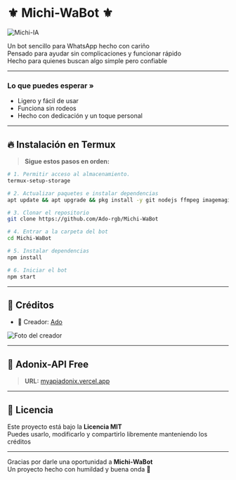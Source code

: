 # ⚜️ Michi-WaBot ⚜️
![Michi-IA](https://files.catbox.moe/8zf4yo.png)

Un bot sencillo para WhatsApp hecho con cariño  
Pensado para ayudar sin complicaciones y funcionar rápido  
Hecho para quienes buscan algo simple pero confiable  

---

### Lo que puedes esperar »
- Ligero y fácil de usar  
- Funciona sin rodeos  
- Hecho con dedicación y un toque personal
___

## 🔥 Instalación en Termux

> **Sigue estos pasos en orden:**

```bash
# 1. Permitir acceso al almacenamiento.
termux-setup-storage

# 2. Actualizar paquetes e instalar dependencias
apt update && apt upgrade && pkg install -y git nodejs ffmpeg imagemagick

# 3. Clonar el repositorio
git clone https://github.com/Ado-rgb/Michi-WaBot

# 4. Entrar a la carpeta del bot
cd Michi-WaBot

# 5. Instalar dependencias
npm install

# 6. Iniciar el bot
npm start
```

---

## 👤 Créditos

- 🍁 Creador: [Ado](https://github.com/Ado-rgb)

![Foto del creador](https://github.com/Ado-rgb.png)

---

## 🎋 Adonix-API Free

> **URL:** [myapiadonix.vercel.app](https://myapiadonix.vercel.app)

---

## 📜 Licencia

Este proyecto está bajo la **Licencia MIT**  
Puedes usarlo, modificarlo y compartirlo libremente manteniendo los créditos

---

Gracias por darle una oportunidad a **Michi-WaBot**  
Un proyecto hecho con humildad y buena onda 🐾